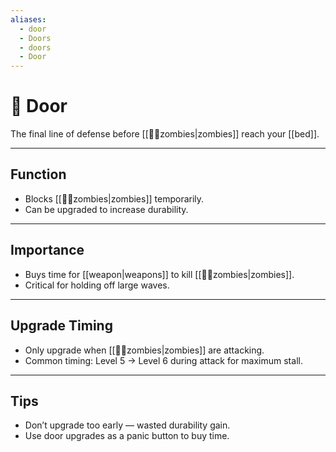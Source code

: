 ```yaml
---
aliases:
  - door
  - Doors
  - doors
  - Door
---
```

# 🚪 Door

The final line of defense before [[🧟‍♀️zombies|zombies]] reach your [[bed]].

---

## Function
- Blocks [[🧟‍♀️zombies|zombies]] temporarily.
- Can be upgraded to increase durability.

---

## Importance
- Buys time for [[weapon|weapons]] to kill [[🧟‍♀️zombies|zombies]].
- Critical for holding off large waves.

---

## Upgrade Timing
- Only upgrade when [[🧟‍♀️zombies|zombies]] are attacking.
- Common timing: Level 5 → Level 6 during attack for maximum stall.

---

## Tips
- Don’t upgrade too early — wasted durability gain.
- Use door upgrades as a panic button to buy time.
